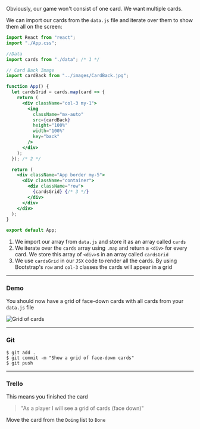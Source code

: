Obviously, our game won't consist of one card. We want multiple cards.

We can import our cards from the `data.js` file and iterate over them to show them all on the screen:

```jsx
import React from "react";
import "./App.css";

//Data
import cards from "./data"; /* 1 */

// Card Back Image
import cardBack from "../images/CardBack.jpg";

function App() {
  let cardsGrid = cards.map(card => {
    return (
      <div className="col-3 my-1">
        <img
          className="mx-auto"
          src={cardBack}
          height="100%"
          width="100%"
          key="back"
        />
      </div>
    );
  }); /* 2 */

  return (
    <div className="App border my-5">
      <div className="container">
        <div className="row">
          {cardsGrid} {/* 3 */}
        </div>
      </div>
    </div>
  );
}

export default App;
```

1. We import our array from `data.js` and store it as an array called `cards`
2. We iterate over the `cards` array using `.map` and return a `<div>` for every card. We store this array of `<div>`s in an array called `cardsGrid`
3. We use `cardsGrid` in our `JSX` code to render all the cards. By using Bootstrap's `row` and `col-3` classes the cards will appear in a grid

---

### Demo

You should now have a grid of face-down cards with all cards from your `data.js` file

![Grid of cards](https://imgur.com/1Sd7uyZ.png)

---

### Git

```shell
$ git add .
$ git commit -m "Show a grid of face-down cards"
$ git push
```

---

### Trello

This means you finished the card

> "As a player I will see a grid of cards (face down)"

Move the card from the `Doing` list to `Done`
